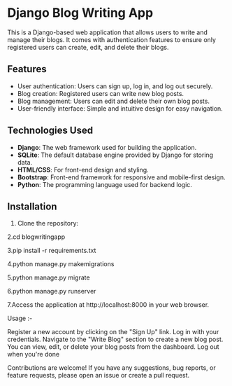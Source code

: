# Django Blog Writing App

This is a Django-based web application that allows users to write and manage their blogs. It comes with authentication features to ensure only registered users can create, edit, and delete their blogs.

## Features

- User authentication: Users can sign up, log in, and log out securely.
- Blog creation: Registered users can write new blog posts.
- Blog management: Users can edit and delete their own blog posts.
- User-friendly interface: Simple and intuitive design for easy navigation.

## Technologies Used

- **Django**: The web framework used for building the application.
- **SQLite**: The default database engine provided by Django for storing data.
- **HTML/CSS**: For front-end design and styling.
- **Bootstrap**: Front-end framework for responsive and mobile-first design.
- **Python**: The programming language used for backend logic.


## Installation

1. Clone the repository:

2.cd blogwritingapp

3.pip install -r requirements.txt

4.python manage.py makemigrations

5.python manage.py migrate

6.python manage.py runserver

7.Access the application at http://localhost:8000 in your web browser.


Usage :-


Register a new account by clicking on the "Sign Up" link.
Log in with your credentials.
Navigate to the "Write Blog" section to create a new blog post.
You can view, edit, or delete your blog posts from the dashboard.
Log out when you're done


Contributions are welcome! If you have any suggestions, bug reports, or feature requests, please open an issue or create a pull request.

